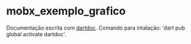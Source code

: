# mobx_exemplo_grafico

Documentação escrita com [dartdoc](https://pub.dev/packages/dartdoc). Comando para intalação: 'dart pub global activate dartdoc'.
